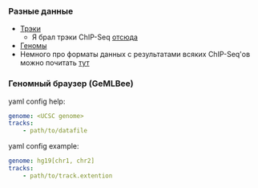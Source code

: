 ### Разные данные

* [Трэки](http://genome.ucsc.edu/ENCODE/downloads.html)
    - Я брал трэки ChIP-Seq [отсюда](http://hgdownload.cse.ucsc.edu/goldenPath/hg19/encodeDCC/wgEncodeRegTfbsClustered/)
* [Геномы](http://hgdownload.cse.ucsc.edu/downloads.html)
* Немного про форматы данных с результатами всяких ChIP-Seq'ов можно почитать [тут](http://www.broadinstitute.org/igv/?q=book/export/html/16)

### Геномный браузер (GeMLBee)

yaml config help:
```yaml
genome: <UCSC genome>
tracks:
    - path/to/datafile
```

yaml config example:
```yaml
genome: hg19[chr1, chr2]
tracks:
    - path/to/track.extention
```


